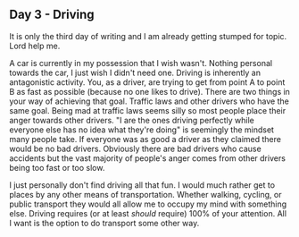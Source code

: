 ## Day 3 - Driving

It is only the third day of writing and I am already getting stumped for topic. Lord help me.

A car is currently in my possession that I wish wasn't. Nothing personal towards the car, I just wish I didn't need one. Driving is inherently	an antagonistic activity. You, as a driver, are trying to get from point A to point B as fast as possible (because no one likes to drive). There are two things in your way of achieving that goal. Traffic laws and other drivers who have the same goal. Being mad at traffic laws seems silly so most people place their anger towards other drivers. "I are the ones driving perfectly while everyone else has no idea what they're doing" is seemingly the mindset many people take. If everyone was as good a driver as they claimed there would be no bad drivers. Obviously there are bad drivers who cause accidents but the vast majority of people's anger comes from other drivers being too fast or too slow.

I just personally don't find driving all that fun. I would much rather get to places by any other means of transportation. Whether walking, cycling, or public transport they would all allow me to occupy my mind with something else. Driving requires (or at least *should* require) 100% of your attention. All I want is the option to do transport some other way.